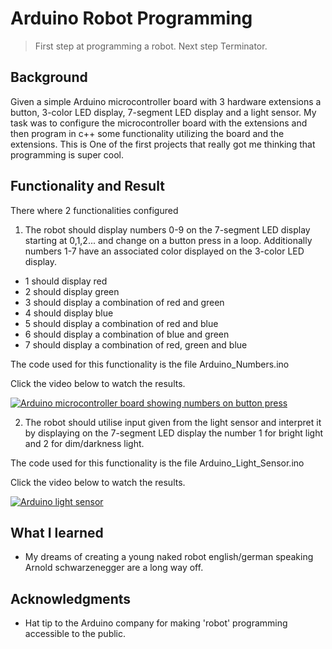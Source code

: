 # Arduino Robot Programming

> First step at programming a robot. Next step Terminator.

## Background

Given a simple Arduino microcontroller board with 3 hardware extensions a button, 3-color LED display, 7-segment LED display and a light sensor.  My task was to configure the microcontroller board with the extensions and then program in c++ some functionality utilizing the board and the extensions.
This is One of the first projects that really got me thinking that programming is super cool.

## Functionality and Result

There where 2 functionalities configured 

1. The robot should display numbers 0-9 on the 7-segment LED display starting at 0,1,2... and change on a button press in a loop.  Additionally numbers 1-7 have an associated color displayed on the 3-color LED display.
  * 1 should display red
  * 2 should display green
  * 3 should display a combination of red and green
  * 4 should display blue
  * 5 should display a combination of red and blue
  * 6 should display a combination of blue and green
  * 7 should display a combination of red, green and blue

  The code used for this functionality is the file Arduino_Numbers.ino

  Click the video below to watch the results.

[![Arduino microcontroller board showing numbers on button press](http://img.youtube.com/vi/cLR114N15JA/0.jpg)](http://www.youtube.com/watch?v=cLR114N15JA "ARDUINO counter með ljósi")

2. The robot should utilise input given from the light sensor and interpret it by displaying on the 7-segment LED display the number 1 for bright light and 2 for dim/darkness light.
  
  The code used for this functionality is the file Arduino_Light_Sensor.ino
  
  Click the video below to watch the results.

[![Arduino light sensor](http://img.youtube.com/vi/CAKkQqQdU40/0.jpg)](http://www.youtube.com/watch?v=CAKkQqQdU40 "ARDUINO 1, 2 lightsensor")

## What I learned
  * My dreams of creating a young naked robot english/german speaking Arnold schwarzenegger are a long way off.

## Acknowledgments
  * Hat tip to the Arduino company for making 'robot' programming accessible to the public.
